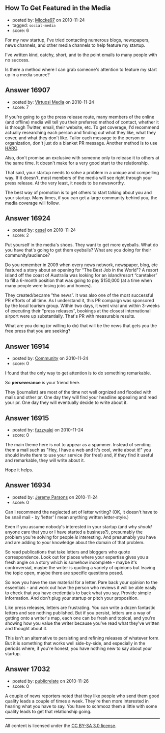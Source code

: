 ## How To Get Featured in the Media

- posted by: [Mlocke97](https://stackexchange.com/users/-1/5536-mlocke97) on 2010-11-24
- tagged: `social-media`
- score: 6

For my new startup, I've tried contacting numerous blogs, newspapers, news channels, and other media channels to help feature my startup.

I've written kind, catchy, short, and to the point emails to many people with no success.

Is there a method where I can grab someone's attention to feature my start up in a media source?


## Answer 16907

- posted by: [Virtuosi Media](https://stackexchange.com/users/-1/3825-virtuosi-media) on 2010-11-24
- score: 7

<p>If you're going to go the press release route, many members of the online (and offline) media will tell you their preferred method of contact, whether it is through Twitter, email, their website, etc. To get coverage, I'd recommend actually researching each person and finding out what they like, what they cover, and what they don't like. Tailor each message to the person or organization, don't just do a blanket PR message. Another method is to use <a href="http://www.helpareporter.com/" rel="nofollow">HARO</a>.</p>

<p>Also, don't promise an exclusive with someone only to release it to others at the same time. It doesn't make for a very good start to the relationship.</p>

<p>That said, your startup needs to solve a problem in a unique and compelling way. If it doesn't, most members of the media will see right through your press release. At the very least, it needs to be newsworthy.</p>

<p>The best way of promotion is to get others to start talking about you and your startup. Many times, if you can get a large community behind you, the media coverage will follow. </p>



## Answer 16924

- posted by: [cesel](https://stackexchange.com/users/-1/5534-cesel) on 2010-11-24
- score: 2

Put yourself in the media's shoes.  They want to get more eyeballs.  What do you have that's going to get them eyeballs?  What are you doing for their community/audience?

Do you remember in 2009 when every news network, newspaper, blog, etc featured a story about an opening for "The Best Job in the World"?  A resort island off the coast of Australia was looking for an island/resort “caretaker” to fill a 6-month position that was going to pay $150,000 (at a time when many people were losing jobs and homes).  

They created/became "the news”.  It was also one of the most successful PR efforts of all time.  As I understand it, this PR compaign was sponsored by the local tourism group.  Within two days, it went viral and within 3-weeks of executing their “press releases”, bookings at the closest international airport were up substantially.  That's PR with measurable results.  

What are you doing (or willing to do) that will be the news that gets you the free press that you are seeking?



## Answer 16914

- posted by: [Community](https://stackexchange.com/users/-1/-1-community) on 2010-11-24
- score: 0

I found that the only way to get attention is to do something remarkable.

So **perseverance** is your friend here.

They (journalist) are most of the time not well orgnized and flooded with mails and other pr. One day they will find your headline appealing and read your pr. One day they will eventually decide to write about it.


## Answer 16915

- posted by: [fuzzyalej](https://stackexchange.com/users/-1/5545-fuzzyalej) on 2010-11-24
- score: 0

The main theme here is not to appear as a spammer. Instead of sending them a mail such as "Hey, I have a web and it's cool, write about it!" you should invite them to use your service (for free!) and, if they find it useful and remarkable, they will write about it.

Hope it helps.


## Answer 16934

- posted by: [Jeremy Parsons](https://stackexchange.com/users/-1/4291-jeremy-parsons) on 2010-11-24
- score: 0

Can I recommend the neglected art of letter writing? (OK, it doesn't have to be snail mail - by 'letter' I mean anything written letter-style.)

Even if you assume nobody's interested in your startup (and why *should* anyone care that you or I have started a business?), presumably the problem you're solving for people *is* interesting.  And presumably you have and are adding to your knowledge about the domain of that problem.

So read publications that take letters and bloggers who quote correspondence. Look out for places where your expertise gives you a fresh angle on a story which is somehow incomplete - maybe it's controversial, maybe the writer is quoting a variety of opinions but leaving the topic open, maybe there are specific questions posed.

So now you have the raw material for a letter. Pare back your opinion to the essentials - and work out how the person who reviews it will be able easily to check that you have credentials to back what you say. Provide simple information. And don't plug your startup or pitch your proposition.

Like press releases, letters are frustrating. You can write a dozen fantastic letters and see nothing published. But if you persist, letters are a way of getting onto a writer's map, each one can be fresh and topical, and you're showing how you value the writer because you've read what they've written and thought about it.

This isn't an alternative to persisting and refining releases of whatever form. But it is something that works well side-by-side, and especially in the periods where, if you're honest, you have nothing new to say about your startup.


## Answer 17032

- posted by: [publicrelate](https://stackexchange.com/users/-1/127-publicrelate) on 2010-11-26
- score: 0

A couple of news reporters noted that they like people who send them good quality leads a couple of times a week.  They're then more interested in hearing what you have to say.  You have to schmooz them a little with some quality leads to get that relationship going.



---

All content is licensed under the [CC BY-SA 3.0 license](https://creativecommons.org/licenses/by-sa/3.0/).
